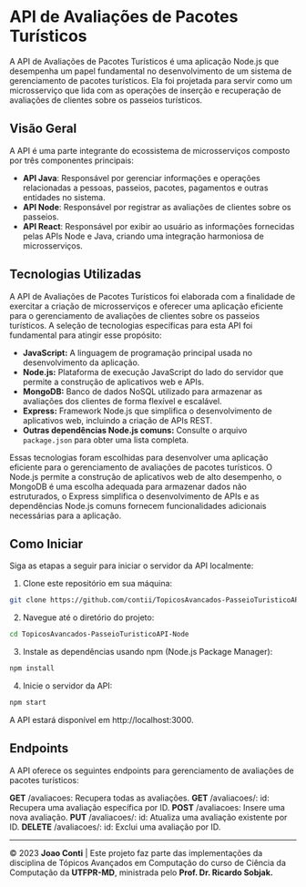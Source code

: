 # API de Avaliações de Pacotes Turísticos
A API de Avaliações de Pacotes Turísticos é uma aplicação Node.js que desempenha um papel fundamental no desenvolvimento de um sistema de gerenciamento de pacotes turísticos. Ela foi projetada para servir como um microsserviço que lida com as operações de inserção e recuperação de avaliações de clientes sobre os passeios turísticos.

## Visão Geral
A API é uma parte integrante do ecossistema de microsserviços composto por três componentes principais:

- **API Java**: Responsável por gerenciar informações e operações relacionadas a pessoas, passeios, pacotes, pagamentos e outras entidades no sistema.
- **API Node**: Responsável por registrar as avaliações de clientes sobre os passeios.
- **API React**: Responsável por exibir ao usuário as informações fornecidas pelas APIs Node e Java, criando uma integração harmoniosa de microsserviços.

## Tecnologias Utilizadas

A API de Avaliações de Pacotes Turísticos foi elaborada com a finalidade de exercitar a criação de microsserviços e oferecer uma aplicação eficiente para o gerenciamento de avaliações de clientes sobre os passeios turísticos. A seleção de tecnologias específicas para esta API foi fundamental para atingir esse propósito:

- **JavaScript:** A linguagem de programação principal usada no desenvolvimento da aplicação.
- **Node.js:** Plataforma de execução JavaScript do lado do servidor que permite a construção de aplicativos web e APIs.
- **MongoDB:** Banco de dados NoSQL utilizado para armazenar as avaliações dos clientes de forma flexível e escalável.
- **Express:** Framework Node.js que simplifica o desenvolvimento de aplicativos web, incluindo a criação de APIs REST.
- **Outras dependências Node.js comuns:** Consulte o arquivo `package.json` para obter uma lista completa.

Essas tecnologias foram escolhidas para desenvolver uma aplicação eficiente para o gerenciamento de avaliações de pacotes turísticos. O Node.js permite a construção de aplicativos web de alto desempenho, o MongoDB é uma escolha adequada para armazenar dados não estruturados, o Express simplifica o desenvolvimento de APIs e as dependências Node.js comuns fornecem funcionalidades adicionais necessárias para a aplicação.

## Como Iniciar

Siga as etapas a seguir para iniciar o servidor da API localmente:

1. Clone este repositório em sua máquina:
```bash
git clone https://github.com/contii/TopicosAvancados-PasseioTuristicoAPI-Node.git
```
2. Navegue até o diretório do projeto:
```bash
cd TopicosAvancados-PasseioTuristicoAPI-Node
```
3. Instale as dependências usando npm (Node.js Package Manager):
```bash
npm install
```
4. Inicie o servidor da API:
```bash
npm start
```

A API estará disponível em http://localhost:3000.

## Endpoints
A API oferece os seguintes endpoints para gerenciamento de avaliações de pacotes turísticos:

**GET** /avaliacoes: Recupera todas as avaliações.
**GET** /avaliacoes/: id: Recupera uma avaliação específica por ID.
**POST** /avaliacoes: Insere uma nova avaliação.
**PUT** /avaliacoes/: id: Atualiza uma avaliação existente por ID.
**DELETE** /avaliacoes/: id: Exclui uma avaliação por ID.

---

© 2023 **Joao Conti** | Este projeto faz parte das implementações da disciplina de Tópicos Avançados em Computação do curso de Ciência da Computação da **UTFPR-MD**, ministrada pelo **Prof. Dr. Ricardo Sobjak.**
